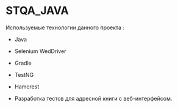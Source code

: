 # STQA_JAVA

Используемые технологии данного проекта :

- Java
- Selenium WedDriver
- Gradle
- TestNG
- Hamcrest

 
 
 
 
- Разработка тестов для адресной книги с веб-интерфейсом.
